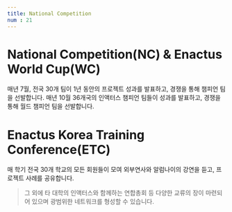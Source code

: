```yaml
---
title: National Competition
num : 21
---
```


# National Competition(NC) & Enactus World Cup(WC)
매년 7월, 전국 30개 팀이 1년 동안의 프로젝트 성과를 발표하고,
경쟁을 통해 챔피언 팀을 선발합니다. 매년 10월 36개국의 인액터스
챔피언 팀들이 성과를 발표하고, 경쟁을 통해 월드 챔피언 팀을 선발합니다.

# Enactus Korea Training Conference(ETC)
매 학기 전국 30개 학교의 모든 회원들이 모여 외부연사와
알럼나이의 강연을 듣고, 프로젝트 사례를 공유합니다.

>그 외에 타 대학의 인액터스와 함께하는 연합총회 등 다양한 교류의 장이 마련되어 있으며
광범위한 네트워크를 형성할 수 있습니다.
